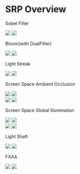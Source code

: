 # SRP Overview

Sobel Filter

<div class="juxtapose" data-animate="false">
  <img src="../res/SRP/Sobel_before.jpg" data-label="" />
  <img src="../res/SRP/Sobel_after.jpg" data-label="" />
</div>

Bloom(with DualFilter)

<div class="juxtapose" data-animate="false">
 <img src="../res/SRP/BloomDualFilter_before.jpg" data-label="" />
 <img src="../res/SRP/BloomDualFilter_after.jpg" data-label="" />
</div>

Light Streak

<div class="juxtapose" data-animate="false">
 <img src="../res/SRP/CrossFilter_before.jpg" data-label="" />
 <img src="../res/SRP/CrossFilter_after.jpg" data-label="" />
</div>

Screen Space Ambient Occlusion

<div class="juxtapose" data-animate="false">
 <img src="../res/SRP/SSAO_before.jpg" data-label="" />
 <img src="../res/SRP/SSAO_after.jpg" data-label="" />
</div>

<div class="juxtapose" data-animate="false">
 <img src="../res/SRP/SSAO_blur_before.jpg" data-label="Wihout Blur" />
 <img src="../res/SRP/SSAO_blur_after.jpg" data-label="With Blur" />
</div>

Screen Space Global Illumination

<div class="juxtapose" data-animate="false">
 <img src="../res/SRP/SSGI_before.jpg" data-label="" />
 <img src="../res/SRP/SSGI_after.jpg" data-label="" />
</div>

<div class="juxtapose" data-animate="false">
 <img src="../res/SRP/SSGI_only_before.jpg" data-label="Wihout Blur" />
 <img src="../res/SRP/SSGI_only_after.jpg" data-label="Raw RenderTexture" />
</div>

Light Shaft

<div class="juxtapose" data-animate="false">
 <img src="../res/SRP/LightShaft_before.jpg" data-label="Origin" />
 <img src="../res/SRP/LightShaft_after.jpg" data-label="LightShaft Without Blur" />
</div>

FXAA

<div class="juxtapose" data-animate="false">
  <img src="../res/SRP/FXAA_before.png" data-label="" />
  <img src="../res/SRP/FXAA_after.png" data-label="" />
</div>
